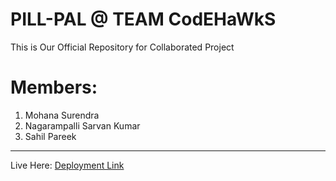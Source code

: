 # PILL-PAL @ TEAM CodEHaWkS
This is Our Official Repository for Collaborated Project
<h1>Members:</h1>
<ol>
  <li>Mohana Surendra</li>
  <li>Nagarampalli Sarvan Kumar</li>
  <li>Sahil Pareek</li>
</ol>
<hr>
Live Here: <a href="https://codehawks-mocha.vercel.app">Deployment Link</a>

